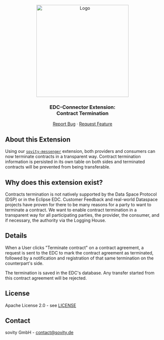 <!-- PROJECT LOGO -->
<br />
<div align="center">
  <a href="https://github.com/sovity/opendataspace">
    <img src="https://raw.githubusercontent.com/sovity/edc-ui/main/src/assets/images/sovity_logo.svg" alt="Logo" width="300">
  </a>

<h3 align="center">EDC-Connector Extension:<br />Contract Termination</h3>

  <p align="center">
    <a href="https://github.com/sovity/opendataspace/issues/new?template=bug_report.md">Report Bug</a>
    ·
    <a href="https://github.com/sovity/opendataspace/issues/new?template=feature_request.md">Request Feature</a>
  </p>
</div>


## About this Extension

Using our [`sovity-messenger`](../sovity-messenger) extension, both providers and consumers can now terminate contracts in a transparent way. Contract termination information is persisted in its own table on both sides and terminated contracts will be prevented from being transferable.

## Why does this extension exist?

Contracts termination is not natively supported by the Data Space Protocol (DSP) or in the Eclipse EDC. Customer Feedback and real-world Dataspace projects have proven for there to be many reasons for a party to want to terminate a contract. We want to enable contract termination in a transparent way for all participating parties, the provider, the consumer, and if necessary, the authority via the Logging House.

## Details

When a User clicks "Terminate contract" on a contract agreement, a request is sent to the EDC to mark the contract agreement as terminated, followed by a notification and registration of that same termination on the counterpart's side.

The termination is saved in the EDC's database.
Any transfer started from this contract agreement will be rejected.

## License

Apache License 2.0 - see [LICENSE](../../LICENSE)

## Contact

sovity GmbH - contact@sovity.de
